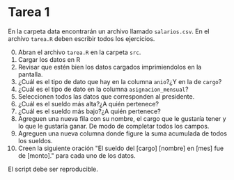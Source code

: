 # Tarea 1

En la carpeta data encontrarán un archivo llamado `salarios.csv`. En el 
archivo `tarea.R` deben escribir todos los ejercicios.

0. Abran el archivo `tarea.R` en la carpeta `src`.
1. Cargar los datos en R
2. Revisar que estén bien los datos cargados imprimiendolos en la pantalla.
3. ¿Cuál es el tipo de dato que hay en la columna `anio`?¿Y en la de `cargo`?
4. ¿Cuál es el tipo de dato en la columna `asignacion_mensual`?
5. Seleccionen todos las datos que corresponden al presidente.
6. ¿Cuál es el sueldo más alta?¿A quién pertenece?
7. ¿Cuál es el sueldo más bajo?¿A quién pertenece?
8. Agreguen una nueva fila con su nombre, el cargo que le gustaría tener y
lo que le gustaría ganar. De modo de completar todos los campos.
9. Agreguen una nueva columna donde figure la suma acumulada de todos los
sueldos.
10. Creen la siguiente oración "El sueldo del [cargo] [nombre] en [mes] fue de [monto]."
para cada uno de los datos.

El script debe ser reproducible.